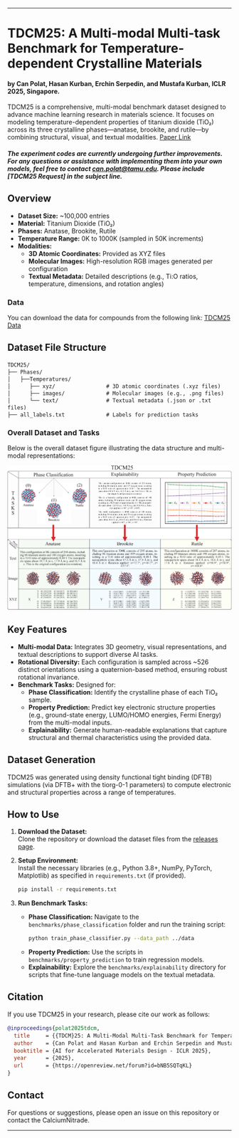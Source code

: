 
---

# TDCM25: A Multi-modal Multi-task Benchmark for Temperature-dependent Crystalline Materials 
#### by Can Polat, Hasan Kurban, Erchin Serpedin, and Mustafa Kurban, ICLR 2025, Singapore.

TDCM25 is a comprehensive, multi-modal benchmark dataset designed to advance machine learning research in materials science. It focuses on modeling temperature-dependent properties of titanium dioxide (TiO₂) across its three crystalline phases—anatase, brookite, and rutile—by combining structural, visual, and textual modalities. [Paper Link](https://openreview.net/forum?id=bNB5SQTqKL)

##### The experiment codes are currently undergoing further improvements. For any questions or assistance with implementing them into your own models, feel free to contact can.polat@tamu.edu. Please include [TDCM25 Request] in the subject line.


## Overview

- **Dataset Size:** ~100,000 entries  
- **Material:** Titanium Dioxide (TiO₂)  
- **Phases:** Anatase, Brookite, Rutile  
- **Temperature Range:** 0K to 1000K (sampled in 50K increments)  
- **Modalities:**
  - **3D Atomic Coordinates:** Provided as XYZ files
  - **Molecular Images:** High-resolution RGB images generated per configuration
  - **Textual Metadata:** Detailed descriptions (e.g., Ti:O ratios, temperature, dimensions, and rotation angles)

### Data

You can download the data for compounds from the following link: [TDCM25 Data](https://drive.google.com/drive/folders/1gcTNtTMUI-ws8v2uaLw9REs4vx7qR6ke?usp=sharing)
## Dataset File Structure

```
TDCM25/
├── Phases/
│   ├──Temperatures/
│      ├── xyz/                # 3D atomic coordinates (.xyz files)
│      ├── images/             # Molecular images (e.g., .png files)
│      └── text/               # Textual metadata (.json or .txt files)
├── all_labels.txt             # Labels for prediction tasks
```
### Overall Dataset and Tasks

Below is the overall dataset figure illustrating the data structure and multi-modal representations:

![Alt text](figs/overal_fig.jpg?raw=true "TDCM25")

## Key Features

- **Multi-modal Data:** Integrates 3D geometry, visual representations, and textual descriptions to support diverse AI tasks.
- **Rotational Diversity:** Each configuration is sampled across ~526 distinct orientations using a quaternion-based method, ensuring robust rotational invariance.
- **Benchmark Tasks:** Designed for:
  - **Phase Classification:** Identify the crystalline phase of each TiO₂ sample.
  - **Property Prediction:** Predict key electronic structure properties (e.g., ground-state energy, LUMO/HOMO energies, Fermi Energy) from the multi-modal inputs.
  - **Explainability:** Generate human-readable explanations that capture structural and thermal characteristics using the provided data.

## Dataset Generation

TDCM25 was generated using density functional tight binding (DFTB) simulations (via DFTB+ with the tiorg-0-1 parameters) to compute electronic and structural properties across a range of temperatures.


## How to Use

1. **Download the Dataset:**  
   Clone the repository or download the dataset files from the [releases page](#).

2. **Setup Environment:**  
   Install the necessary libraries (e.g., Python 3.8+, NumPy, PyTorch, Matplotlib) as specified in `requirements.txt` (if provided).

   ```bash
   pip install -r requirements.txt
   ```

3. **Run Benchmark Tasks:**  
   - **Phase Classification:** Navigate to the `benchmarks/phase_classification` folder and run the training script:
     ```bash
     python train_phase_classifier.py --data_path ../data
     ```
   - **Property Prediction:** Use the scripts in `benchmarks/property_prediction` to train regression models.
   - **Explainability:** Explore the `benchmarks/explainability` directory for scripts that fine-tune language models on the textual metadata.


## Citation

If you use TDCM25 in your research, please cite our work as follows:

```bibtex
@inproceedings{polat2025tdcm,
  title     = {{TDCM}25: A Multi-Modal Multi-Task Benchmark for Temperature-Dependent Crystalline Materials},
  author    = {Can Polat and Hasan Kurban and Erchin Serpedin and Mustafa Kurban},
  booktitle = {AI for Accelerated Materials Design - ICLR 2025},
  year      = {2025},
  url       = {https://openreview.net/forum?id=bNB5SQTqKL}
}
```

## Contact

For questions or suggestions, please open an issue on this repository or contact the CalciumNitrade.

---
